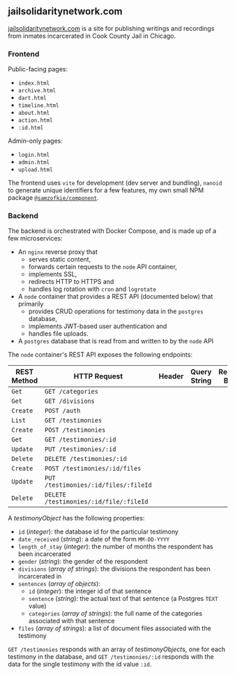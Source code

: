 ## jailsolidaritynetwork.com

[jailsolidaritynetwork.com](https://jailsolidaritynetwork.com) is a site for publishing writings and recordings from inmates incarcerated in Cook County Jail in Chicago.

### Frontend
Public-facing pages:
- `index.html`
- `archive.html`
- `dart.html`
- `timeline.html`
- `about.html`
- `action.html`
- `:id.html`

Admin-only pages:
- `login.html`
- `admin.html`
- `upload.html`

The frontend uses `vite` for development (dev server and bundling), `nanoid` to generate unique identifiers for a few features, my own small NPM package [`@samzofkie/component`](https://www.npmjs.com/package/@samzofkie/component).

### Backend
The backend is orchestrated with Docker Compose, and is made up of a few microservices:
- An `nginx` reverse proxy that 
  - serves static content, 
  - forwards certain requests to the `node` API container, 
  - implements SSL,
  - redirects HTTP to HTTPS and
  - handles log rotation with `cron` and `logrotate`
- A `node` container that provides a REST API (documented below) that primarily
  - provides CRUD operations for testimony data in the `postgres` database,
  - implements JWT-based user authentication and
  - handles file uploads.
- A `postgres` database that is read from and written to by the `node` API
 
The `node` container's REST API exposes the following endpoints:

| REST Method | HTTP Request | Header | Query String | Request Body | Response Body |
| --- | --- | --- | --- | --- | --- |
| `Get`    | `GET /categories` |
| `Get`    | `GET /divisions` |
| `Create` | `POST /auth` |
| `List`   | `GET /testimonies` |
| `Create` | `POST /testimonies` |
| `Get`    | `GET /testimonies/:id` |
| `Update` | `PUT /testimonies/:id` |
| `Delete` | `DELETE /testimonies/:id` |
| `Create` | `POST /testimonies/:id/files` |
| `Update` | `PUT /testimonies/:id/files/:fileId` |
| `Delete` | `DELETE /testimonies/:id/file/:fileId` |

A *testimonyObject* has the following properties:
- `id` (*integer*): the database id for the particular testimony
- `date_received` (*string*): a date of the form `MM-DD-YYYY`
- `length_of_stay` (*integer*): the number of months the respondent has been incarcerated
- `gender` (*string*): the gender of the respondent
- `divisions` (*array of strings*): the divisions the respondent has been incarcerated in
- `sentences` (*array of objects*):
  - `id` (*integer*): the integer id of that sentence
  - `sentence` (*string*): the actual text of that sentence (a Postgres `TEXT` value)
  - `categories` (*array of strings*): the full name of the categories associated with that sentence
- `files` (*array of strings*): a list of document files associated with the testimony

`GET /testimonies` responds with an array of *testimonyObject*s, one for each testimony in the database, and `GET /testimonies/:id` responds with the data for the single testimony with the id value `:id`.